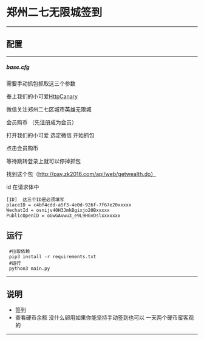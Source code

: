 # 郑州二七无限城签到
---

##  配置  
***

##### base.cfg  

需要手动抓包抓取这三个参数

奉上我们的小可爱[HttpCanary](https://huaigou.lanzouw.com/ieL9wtilq8h)

微信关注郑州二七区城市英雄无限城

会员购币 （先注册成为会员）

打开我们的小可爱 选定微信 开始抓包

点击会员购币

等待跳转登录上就可以停掉抓包

找到这个包（http://pay.zk2016.com/api/web/getwealth.do）

id 在请求体中



    [ID]  这三个ID是必须填写
    placeID = c4bf4cdd-a5f3-4e0d-926f-7f67e20xxxxx
    WechatId = osnijv40H3JmkBgixjo20Bxxxxx
    PublicOpenID = oGwGAvwu3_e9L9HGvDslxxxxxxx  


##  运行

     #拉取依赖
     pip3 install -r requirements.txt
     #运行
     python3 main.py

---

## 说明
- 签到
- 查看硬币余额
没什么卵用如果你能坚持手动签到也可以 一天两个硬币蛮客观的

---

